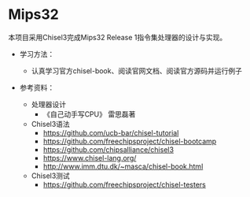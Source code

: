 # Mips32
本项目采用Chisel3完成Mips32 Release 1指令集处理器的设计与实现。

- 学习方法：
  - 认真学习官方chisel-book、阅读官网文档、阅读官方源码并运行例子

- 参考资料：
  - 处理器设计
    - 《自己动手写CPU》 雷思磊著
  - Chisel3语法
    - https://github.com/ucb-bar/chisel-tutorial
    - https://github.com/freechipsproject/chisel-bootcamp
    - https://github.com/chipsalliance/chisel3
    - https://www.chisel-lang.org/
    - http://www.imm.dtu.dk/~masca/chisel-book.html
  - Chisel3测试
    - https://github.com/freechipsproject/chisel-testers